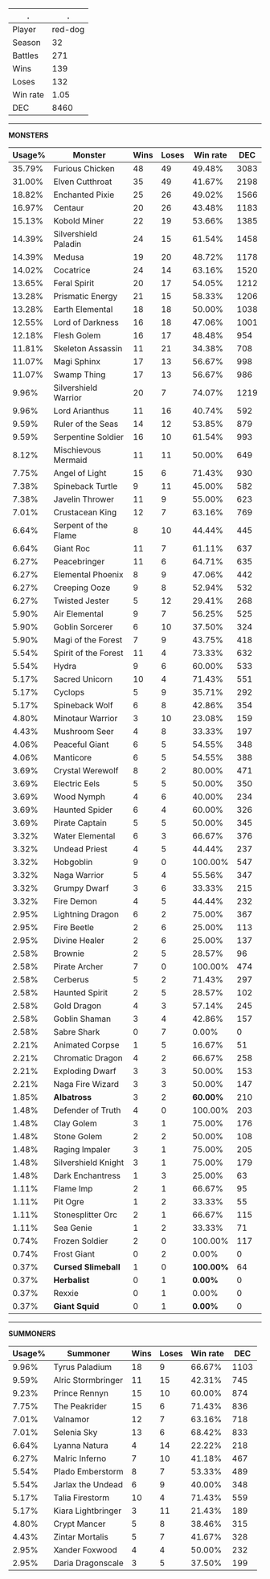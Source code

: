 .|.
|-|-
Player|red-dog
Season|32
Battles|271
Wins|139
Loses|132
Win rate|1.05
DEC|8460

---
**MONSTERS**

Usage%|Monster|Wins|Loses|Win rate|DEC|
-|-|-|-|-|-|
35.79%|Furious Chicken|48|49|49.48%|3083|
31.00%|Elven Cutthroat|35|49|41.67%|2198|
18.82%|Enchanted Pixie|25|26|49.02%|1566|
16.97%|Centaur|20|26|43.48%|1183|
15.13%|Kobold Miner|22|19|53.66%|1385|
14.39%|Silvershield Paladin|24|15|61.54%|1458|
14.39%|Medusa|19|20|48.72%|1178|
14.02%|Cocatrice|24|14|63.16%|1520|
13.65%|Feral Spirit|20|17|54.05%|1212|
13.28%|Prismatic Energy|21|15|58.33%|1206|
13.28%|Earth Elemental|18|18|50.00%|1038|
12.55%|Lord of Darkness|16|18|47.06%|1001|
12.18%|Flesh Golem|16|17|48.48%|954|
11.81%|Skeleton Assassin|11|21|34.38%|708|
11.07%|Magi Sphinx|17|13|56.67%|998|
11.07%|Swamp Thing|17|13|56.67%|986|
9.96%|Silvershield Warrior|20|7|74.07%|1219|
9.96%|Lord Arianthus|11|16|40.74%|592|
9.59%|Ruler of the Seas|14|12|53.85%|879|
9.59%|Serpentine Soldier|16|10|61.54%|993|
8.12%|Mischievous Mermaid|11|11|50.00%|649|
7.75%|Angel of Light|15|6|71.43%|930|
7.38%|Spineback Turtle|9|11|45.00%|582|
7.38%|Javelin Thrower|11|9|55.00%|623|
7.01%|Crustacean King|12|7|63.16%|769|
6.64%|Serpent of the Flame|8|10|44.44%|445|
6.64%|Giant Roc|11|7|61.11%|637|
6.27%|Peacebringer|11|6|64.71%|635|
6.27%|Elemental Phoenix|8|9|47.06%|442|
6.27%|Creeping Ooze|9|8|52.94%|532|
6.27%|Twisted Jester|5|12|29.41%|268|
5.90%|Air Elemental|9|7|56.25%|525|
5.90%|Goblin Sorcerer|6|10|37.50%|324|
5.90%|Magi of the Forest|7|9|43.75%|418|
5.54%|Spirit of the Forest|11|4|73.33%|632|
5.54%|Hydra|9|6|60.00%|533|
5.17%|Sacred Unicorn|10|4|71.43%|551|
5.17%|Cyclops|5|9|35.71%|292|
5.17%|Spineback Wolf|6|8|42.86%|354|
4.80%|Minotaur Warrior|3|10|23.08%|159|
4.43%|Mushroom Seer|4|8|33.33%|197|
4.06%|Peaceful Giant|6|5|54.55%|348|
4.06%|Manticore|6|5|54.55%|388|
3.69%|Crystal Werewolf|8|2|80.00%|471|
3.69%|Electric Eels|5|5|50.00%|350|
3.69%|Wood Nymph|4|6|40.00%|234|
3.69%|Haunted Spider|6|4|60.00%|326|
3.69%|Pirate Captain|5|5|50.00%|345|
3.32%|Water Elemental|6|3|66.67%|376|
3.32%|Undead Priest|4|5|44.44%|237|
3.32%|Hobgoblin|9|0|100.00%|547|
3.32%|Naga Warrior|5|4|55.56%|347|
3.32%|Grumpy Dwarf|3|6|33.33%|215|
3.32%|Fire Demon|4|5|44.44%|232|
2.95%|Lightning Dragon|6|2|75.00%|367|
2.95%|Fire Beetle|2|6|25.00%|113|
2.95%|Divine Healer|2|6|25.00%|137|
2.58%|Brownie|2|5|28.57%|96|
2.58%|Pirate Archer|7|0|100.00%|474|
2.58%|Cerberus|5|2|71.43%|297|
2.58%|Haunted Spirit|2|5|28.57%|102|
2.58%|Gold Dragon|4|3|57.14%|245|
2.58%|Goblin Shaman|3|4|42.86%|157|
2.58%|Sabre Shark|0|7|0.00%|0|
2.21%|Animated Corpse|1|5|16.67%|51|
2.21%|Chromatic Dragon|4|2|66.67%|258|
2.21%|Exploding Dwarf|3|3|50.00%|153|
2.21%|Naga Fire Wizard|3|3|50.00%|147|
1.85%|**Albatross**|3|2|**60.00%**|210|
1.48%|Defender of Truth|4|0|100.00%|203|
1.48%|Clay Golem|3|1|75.00%|176|
1.48%|Stone Golem|2|2|50.00%|108|
1.48%|Raging Impaler|3|1|75.00%|205|
1.48%|Silvershield Knight|3|1|75.00%|179|
1.48%|Dark Enchantress|1|3|25.00%|63|
1.11%|Flame Imp|2|1|66.67%|95|
1.11%|Pit Ogre|1|2|33.33%|55|
1.11%|Stonesplitter Orc|2|1|66.67%|115|
1.11%|Sea Genie|1|2|33.33%|71|
0.74%|Frozen Soldier|2|0|100.00%|117|
0.74%|Frost Giant|0|2|0.00%|0|
0.37%|**Cursed Slimeball**|1|0|**100.00%**|64|
0.37%|**Herbalist**|0|1|**0.00%**|0|
0.37%|Rexxie|0|1|0.00%|0|
0.37%|**Giant Squid**|0|1|**0.00%**|0|

---
**SUMMONERS**

Usage%|Summoner|Wins|Loses|Win rate|DEC|
-|-|-|-|-|-|
9.96%|Tyrus Paladium|18|9|66.67%|1103|
9.59%|Alric Stormbringer|11|15|42.31%|745|
9.23%|Prince Rennyn|15|10|60.00%|874|
7.75%|The Peakrider|15|6|71.43%|836|
7.01%|Valnamor|12|7|63.16%|718|
7.01%|Selenia Sky|13|6|68.42%|833|
6.64%|Lyanna Natura|4|14|22.22%|218|
6.27%|Malric Inferno|7|10|41.18%|467|
5.54%|Plado Emberstorm|8|7|53.33%|489|
5.54%|Jarlax the Undead|6|9|40.00%|348|
5.17%|Talia Firestorm|10|4|71.43%|559|
5.17%|Kiara Lightbringer|3|11|21.43%|189|
4.80%|Crypt Mancer|5|8|38.46%|315|
4.43%|Zintar Mortalis|5|7|41.67%|328|
2.95%|Xander Foxwood|4|4|50.00%|232|
2.95%|Daria Dragonscale|3|5|37.50%|199|
